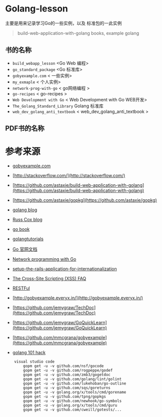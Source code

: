 # Golang-lesson
主要是用来记录学习Go的一些实例，以及 标准包的一此实例
> build-web-application-with-golang books,  example golang

  
## 书的名称
- `build_webapp_lesson`  <Go Web 编程> 
- `go_standard_package`  <Go 标准库>
- `gobyexample.com`      < 一些实例>
- `my_exmaple`           < 个人实例> 
- `network-prog-with-go`  < go网络编程 >
- `go-recipes`             < go-recipes > 
- `Web Development with Go` < Web Development with Go WEB开发>
- `The_Golang_Standard_Library` Golang 标准库
- `web_dev_golang_anti_textbook` < web_dev_golang_anti_textbook >

## PDF书的名称



# 参考来源
- [gobyexample.com](http://gobyexample.com)
- [http://stackoverflow.com/](http://stackoverflow.com/)
- [https://github.com/astaxie/build-web-application-with-golang](https://github.com/astaxie/build-web-application-with-golang)
- [https://github.com/astaxie/gopkg](https://github.com/astaxie/gopkg)
- [golang blog](http://blog.golang.org)
- [Russ Cox blog](http://research.swtch.com/)
- [go book](http://go-book.appsp0t.com/)
- [golangtutorials](http://golangtutorials.blogspot.com)
- [Go 官网文档](http://golang.org/doc/)
- [Network programming with Go](http://jan.newmarch.name/go/)
- [setup-the-rails-application-for-internationalization](http://guides.rubyonrails.org/i18n.html#setup-the-rails-application-for-internationalization)
- [The Cross-Site Scripting (XSS) FAQ](http://www.cgisecurity.com/xss-faq.html)
- [RESTFul](http://www.ruanyifeng.com/blog/2011/09/restful.html)
- [http://gobyexample.everyx.in/](http://gobyexample.everyx.in/)
- [https://github.com/jemygraw/TechDoc](https://github.com/jemygraw/TechDoc)
- [https://github.com/jemygraw/GoQuickLearn](https://github.com/jemygraw/GoQuickLearn)
- [https://github.com/mmcgrana/gobyexample](https://github.com/mmcgrana/gobyexample)
 
- [golang 101 hack](https://nanxiao.gitbooks.io/golang-101-hacks/)


```
    visual studio code 
        gopm get -u -v github.com/nsf/gocode
        gopm get -u -v github.com/rogpeppe/godef
        gopm get -u -v github.com/zmb3/gogetdoc
        gopm get -u -v github.com/golang/lint/golint
        gopm get -u -v github.com/lukehoban/go-outline
        gopm get -u -v github.com/sqs/goreturns
        gopm get -u -v golang.org/x/tools/cmd/gorename
        gopm get -u -v github.com/tpng/gopkgs
        gopm get -u -v github.com/newhook/go-symbols
        gopm get -u -v golang.org/x/tools/cmd/guru
        gopm get -u -v github.com/cweill/gotests/...
```